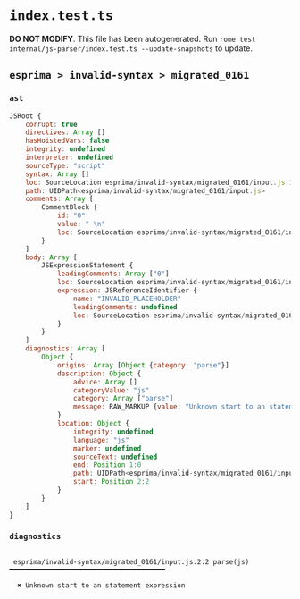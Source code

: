# `index.test.ts`

**DO NOT MODIFY**. This file has been autogenerated. Run `rome test internal/js-parser/index.test.ts --update-snapshots` to update.

## `esprima > invalid-syntax > migrated_0161`

### `ast`

```javascript
JSRoot {
	corrupt: true
	directives: Array []
	hasHoistedVars: false
	integrity: undefined
	interpreter: undefined
	sourceType: "script"
	syntax: Array []
	loc: SourceLocation esprima/invalid-syntax/migrated_0161/input.js 1:0-3:0
	path: UIDPath<esprima/invalid-syntax/migrated_0161/input.js>
	comments: Array [
		CommentBlock {
			id: "0"
			value: " \n"
			loc: SourceLocation esprima/invalid-syntax/migrated_0161/input.js 1:0-2:2
		}
	]
	body: Array [
		JSExpressionStatement {
			leadingComments: Array ["0"]
			loc: SourceLocation esprima/invalid-syntax/migrated_0161/input.js 2:2-2:3
			expression: JSReferenceIdentifier {
				name: "INVALID_PLACEHOLDER"
				leadingComments: undefined
				loc: SourceLocation esprima/invalid-syntax/migrated_0161/input.js 2:2-2:3
			}
		}
	]
	diagnostics: Array [
		Object {
			origins: Array [Object {category: "parse"}]
			description: Object {
				advice: Array []
				categoryValue: "js"
				category: Array ["parse"]
				message: RAW_MARKUP {value: "Unknown start to an statement expression"}
			}
			location: Object {
				integrity: undefined
				language: "js"
				marker: undefined
				sourceText: undefined
				end: Position 1:0
				path: UIDPath<esprima/invalid-syntax/migrated_0161/input.js>
				start: Position 2:2
			}
		}
	]
}
```

### `diagnostics`

```

 esprima/invalid-syntax/migrated_0161/input.js:2:2 parse(js) ━━━━━━━━━━━━━━━━━━━━━━━━━━━━━━━━━━━━━━━

  ✖ Unknown start to an statement expression


```
